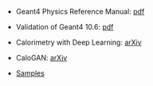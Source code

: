 
* Geant4 Physics Reference Manual: [pdf](http://geant4-userdoc.web.cern.ch/geant4-userdoc/UsersGuides/PhysicsReferenceManual/BackupVersions/V10.5-2.0/fo/PhysicsReferenceManual.pdf)
* Validation of Geant4 10.6: [pdf](https://indico.cern.ch/event/881637/contributions/3714819/attachments/1981277/3300057/Sim-Talk85.pdf)
* Calorimetry with Deep Learning: [arXiv](https://arxiv.org/pdf/1912.06794.pdf)
* CaloGAN: [arXiv](https://arxiv.org/pdf/1712.10321.pdf)

* [Samples](https://cms-pdmv.cern.ch/mcm/requests?dataset_name=TTJets*&prepid=*UL18*&page=0&shown=524415)

